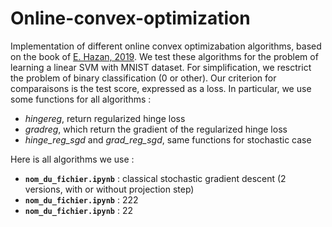 # Online-convex-optimization

Implementation of different online convex optimizabation algorithms, based on the book of [E. Hazan, 2019](https://ocobook.cs.princeton.edu/OCObook.pdf). We test these algorithms for the problem of learning a linear SVM with MNIST dataset. For simplification, we resctrict the problem of binary classification (0 or other). Our criterion for comparaisons is the test score, expressed as a loss.
In particular, we use some functions for all algorithms : 

- *hingereg*, return regularized hinge loss
- *gradreg*, which return the gradient of the regularized hinge loss
- *hinge_reg_sgd* and *grad_reg_sgd*, same functions for stochastic case


Here is all algorithms we use : 

  - **`nom_du_fichier.ipynb`** : classical stochastic gradient descent (2 versions, with or without projection step)
  - **`nom_du_fichier.ipynb`** : 222
  - **`nom_du_fichier.ipynb`** : 22
